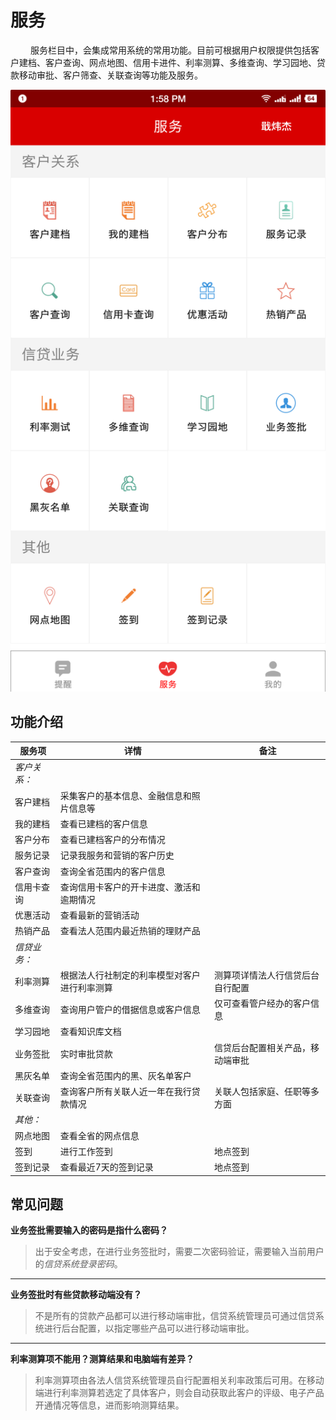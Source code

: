 # 服务

&emsp;&emsp; 服务栏目中，会集成常用系统的常用功能。目前可根据用户权限提供包括客户建档、客户查询、网点地图、信用卡进件、利率测算、多维查询、学习园地、贷款移动审批、客户筛查、关联查询等功能及服务。

![middle](_media/service.png)

## 功能介绍

| 服务项        |详情          |备注 |
| ----- | ----- | ----- |
| *客户关系：* |  |  |
| 客户建档    | 采集客户的基本信息、金融信息和照片信息等 |  |
| 我的建档    | 查看已建档的客户信息 |  |
| 客户分布    | 查看已建档客户的分布情况 |  |
| 服务记录    | 记录我服务和营销的客户历史 |  |
| 客户查询    | 查询全省范围内的客户信息 |  |
| 信用卡查询    | 查询信用卡客户的开卡进度、激活和逾期情况 |  |
| 优惠活动    | 查看最新的营销活动 |  |
| 热销产品    | 查看法人范围内最近热销的理财产品 |  |
| *信贷业务：* |  |  |
| 利率测算    | 根据法人行社制定的利率模型对客户进行利率测算 | 测算项详情法人行信贷后台自行配置 |
| 多维查询    | 查询用户管户的借据信息或客户信息 | 仅可查看管户经办的客户信息 |
| 学习园地    | 查看知识库文档 |  |
| 业务签批    | 实时审批贷款 | 信贷后台配置相关产品，移动端审批 |
| 黑灰名单    | 查询全省范围内的黑、灰名单客户 |  |
| 关联查询    | 查询客户所有关联人近一年在我行贷款情况 | 关联人包括家庭、任职等多方面 |
| *其他：* |  |  |
| 网点地图    | 查看全省的网点信息 |  |
| 签到    | 进行工作签到 | 地点签到 |
| 签到记录    | 查看最近7天的签到记录 | 地点签到 |

## 常见问题
**业务签批需要输入的密码是指什么密码？** 
> 出于安全考虑，在进行业务签批时，需要二次密码验证，需要输入当前用户的*信贷系统登录密码*。

---
**业务签批时有些贷款移动端没有？** 
> 不是所有的贷款产品都可以进行移动端审批，信贷系统管理员可通过信贷系统进行后台配置，以指定哪些产品可以进行移动端审批。

---
**利率测算项不能用？测算结果和电脑端有差异？**
> 利率测算项由各法人信贷系统管理员自行配置相关利率政策后可用。在移动端进行利率测算若选定了具体客户，则会自动获取此客户的评级、电子产品开通情况等信息，进而影响测算结果。

